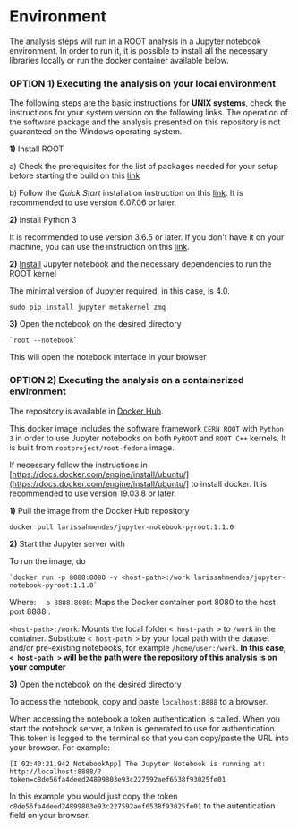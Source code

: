 # Environment

The analysis steps will run in a ROOT analysis in a Jupyter notebook environment. In order to run it, it is possible to install all the necessary libraries locally or run the docker container available below.

### OPTION 1) Executing the analysis on your local environment

The following steps are the basic instructions for **UNIX systems**, check the instructions for your system version on the following links. The operation of the software package and the analysis presented on this repository is not guaranteed on the Windows operating system. 

**1)** Install ROOT 

   a) Check the prerequisites for the list of packages needed for your setup before starting the build on this [link](https://root.cern.ch/build-prerequisites)
         
   b) Follow the _Quick Start_ installation instruction on this [link](https://root.cern.ch/building-root). It is recommended to use version 6.07.06 or later. 

**2)** Install Python 3
    
   It is recommended to use version 3.6.5 or later. If you don't have it on your machine, you can use the instruction on this [link](https://realpython.com/installing-python/).

**2)** [Install](https://root.cern.ch/how/how-create-rootbook) Jupyter notebook and the necessary dependencies to run the ROOT kernel 

   The minimal version of Jupyter required, in this case, is 4.0. 
   
   `sudo pip install jupyter metakernel zmq`

**3)** Open the notebook on the desired directory

    `root --notebook`
    
   This will open the notebook interface in your browser

### OPTION 2) Executing the analysis on a containerized environment
The repository is available in [Docker Hub](https://hub.docker.com/r/larissahmendes/jupyter-notebook-pyroot).

This docker image includes the software framework `CERN ROOT` with `Python 3` in order to use Jupyter notebooks on both `PyROOT` and `ROOT C++` kernels. It is built from `rootproject/root-fedora` image.

 If necessary follow the instructions in [https://docs.docker.com/engine/install/ubuntu/](https://docs.docker.com/engine/install/ubuntu/] to install docker. It is recommended to use version 19.03.8 or later. 

**1)** Pull the image from the Docker Hub repository 

`docker pull larissahmendes/jupyter-notebook-pyroot:1.1.0`

**2)** Start the Jupyter server with

   To run the image, do

    `docker run -p 8888:8080 -v <host-path>:/work larissahmendes/jupyter-notebook-pyroot:1.1.0`

   Where:
   ` -p 8888:8080`: Maps the Docker container port 8080 to the host port 8888 .
   
   `<host-path>:/work`: Mounts the local folder `< host-path >` to `/work` in the container. Substitute `< host-path >` by your local path with the dataset and/or pre-existing notebooks, for example `/home/user:/work`. **In this case, `< host-path >` will be the path were the repository of this analysis is on your computer**
  
**3)** Open the notebook on the desired directory

To access the notebook, copy and paste `localhost:8888` to a browser.

When accessing the notebook a token authentication is called. When you start the notebook server, a token is generated to use for authentication. This token is logged to the terminal so that you can copy/paste the URL into your browser. For example:

`[I 02:40:21.942 NotebookApp] The Jupyter Notebook is running at:
http://localhost:8888/?token=c8de56fa4deed24899803e93c227592aef6538f93025fe01`

In this example you would just copy the token `c8de56fa4deed24899803e93c227592aef6538f93025fe01` to the autentication field on your browser.



